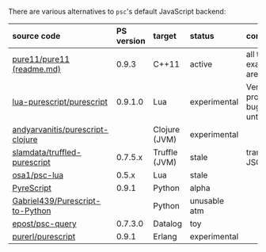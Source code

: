 There are various alternatives to `psc`'s default JavaScript backend:

| source code                                                                           | PS version | target        | status   | comments               | 
|:--------------------------------------------------------------------------------------|:-----------|:--------------|:------|:-----------------------|
| [pure11/pure11](https://github.com/pure11/pure11)  [(readme.md)](https://github.com/andyarvanitis/pure11/blob/master/README.md)            | 0.9.3    | C++11         | active | all tests in examples/passing are passing |
| [lua-purescript/purescript](https://github.com/lua-purescript/purescript) | 0.9.1.0 | Lua | experimental | Very new and probably full of bugs. Largely untested |
| [andyarvanitis/purescript-clojure](https://github.com/andyarvanitis/purescript-clojure) |          | Clojure (JVM) | experimental |                 |
| [slamdata/truffled-purescript](https://github.com/slamdata/truffled-purescript)       | 0.7.5.x    | Truffle (JVM) | stale | translates CoreFN JSON |
| [osa1/psc-lua](https://github.com/osa1/psc-lua)                                       | 0.5.x      | Lua           | stale |                        |
| [PyreScript](https://github.com/joneshf/pyrescript)                                   | 0.9.1      | Python        | alpha |                        |
| [Gabriel439/Purescript-to-Python](https://github.com/Gabriel439/Purescript-to-Python) |            | Python        | unusable atm |                        |
| [epost/psc-query](https://github.com/epost/psc-query)                                 | 0.7.3.0    | Datalog       | toy   |                        |
| [purerl/purescript](https://github.com/purerl/purescript) | 0.9.1 | Erlang | experimental |